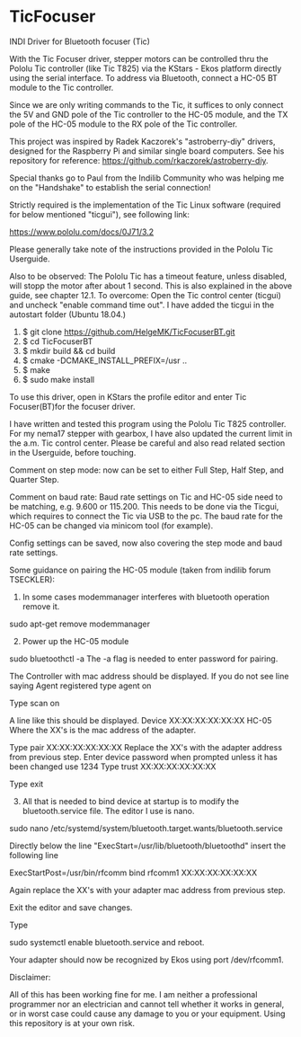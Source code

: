 # TicFocuser
INDI Driver for Bluetooth focuser (Tic)

With the Tic Focuser driver, stepper motors can be controlled thru the Pololu Tic controller (like Tic T825) via the KStars - Ekos platform directly using the serial interface. To address via Bluetooth, connect a HC-05 BT module to the Tic controller. 

Since we are only writing commands to the Tic, it suffices to only connect the 5V and GND pole of the Tic controller to the HC-05 module, and the TX pole of the HC-05 module to the RX pole of the Tic controller.

This project was inspired by Radek Kaczorek's "astroberry-diy" drivers, designed for the Raspberry Pi and similar single board computers. See his repository for reference: https://github.com/rkaczorek/astroberry-diy. 

Special thanks go to Paul from the Indilib Community who was helping me on the "Handshake" to establish the serial connection!

Strictly required is the implementation of the Tic Linux software (required for below mentioned "ticgui"), see following link:

https://www.pololu.com/docs/0J71/3.2

Please generally take note of the instructions provided in the Pololu Tic Userguide.

Also to be observed: The Pololu Tic has a timeout feature, unless disabled, will stopp the motor after about 1 second. This is also explained in the above guide, see chapter 12.1. To overcome: Open the Tic control center (ticgui) and uncheck "enable command time  out". I have added the ticgui in the autostart folder (Ubuntu 18.04.)

1) $ git clone https://github.com/HelgeMK/TicFocuserBT.git
2) $ cd TicFocuserBT
3) $ mkdir build && cd build
4) $ cmake -DCMAKE_INSTALL_PREFIX=/usr ..
5) $ make
6) $ sudo make install

To use this driver, open in KStars the profile editor and enter Tic Focuser(BT)for the focuser driver.

I have written and tested this program using the Pololu Tic T825 controller. For my nema17 stepper with gearbox, I have also updated the current limit in the a.m. Tic control center. Please be careful and also read related section in the Userguide, before touching.

Comment on step mode: now can be set to either Full Step, Half Step, and Quarter Step.

Comment on baud rate: Baud rate settings on Tic and HC-05 side need to be matching, e.g. 9.600 or 115.200. This needs to be done via the Ticgui, which requires to connect the Tic via USB to the pc. The baud rate for the HC-05 can be changed via minicom tool (for example). 

Config settings can be saved, now also covering the step mode and baud rate settings.

Some guidance on pairing the HC-05 module (taken from indilib forum TSECKLER):

1) In some cases modemmanager interferes with bluetooth operation remove it.

sudo apt-get remove modemmanager

2) Power up the HC-05 module

sudo bluetoothctl -a
The -a flag is needed to enter password for pairing.

The Controller with mac address should be displayed. If you do not see line saying Agent registered type
agent on

Type
scan on

A line like this should be displayed.
Device XX:XX:XX:XX:XX:XX HC-05
Where the XX's is the mac address of the adapter.

Type
pair XX:XX:XX:XX:XX:XX
Replace the XX's with the adapter address from previous step.
Enter device password when prompted unless it has been changed use 1234
Type
trust XX:XX:XX:XX:XX:XX

Type
exit

3) All that is needed to bind device at startup is to modify the bluetooth.service file. The editor I use is nano.

sudo nano /etc/systemd/system/bluetooth.target.wants/bluetooth.service

Directly below the line "ExecStart=/usr/lib/bluetooth/bluetoothd" insert the following line

ExecStartPost=/usr/bin/rfcomm bind rfcomm1 XX:XX:XX:XX:XX:XX

Again replace the XX's with your adapter mac address from previous step.

Exit the editor and save changes.

Type

sudo systemctl enable bluetooth.service and reboot.

Your adapter should now be recognized by Ekos using port /dev/rfcomm1. 

Disclaimer:

All of this has been working fine for me. I am neither a professional programmer nor an electrician and cannot tell whether it works in general, or in worst case could cause any damage to you or your equipment. Using this repository is at your own risk.
